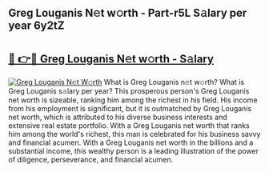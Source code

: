 ## Greg Louganis N𝚎t w𝚘rth - Part-r5L S𝚊lary per year 6y2tZ

# <h2><a href="http://gc1aby9.nevu.top/?p=Greg+Louganis">🔗 👉🔴 Greg Louganis N𝚎t w𝚘rth - S𝚊lary</a></h2>

[![Greg Louganis N𝚎t W𝚘rth](https://i.imgur.com/Oavwk0R.jpeg)](http://gc1aby9.nevu.top/?p=Greg+Louganis)
What is Greg Louganis n𝚎t w𝚘rth? What is Greg Louganis s𝚊lary per year?
This prosperous person's Greg Louganis net worth is sizeable, ranking him among the richest in his field. His income from his employment is significant, but it is outmatched by Greg Louganis net worth, which is attributed to his diverse business interests and extensive real estate portfolio. With a Greg Louganis net worth that ranks him among the world's richest, this man is celebrated for his business savvy and financial acumen. With a Greg Louganis net worth in the billions and a substantial income, this wealthy person is a leading illustration of the power of diligence, perseverance, and financial acumen.
